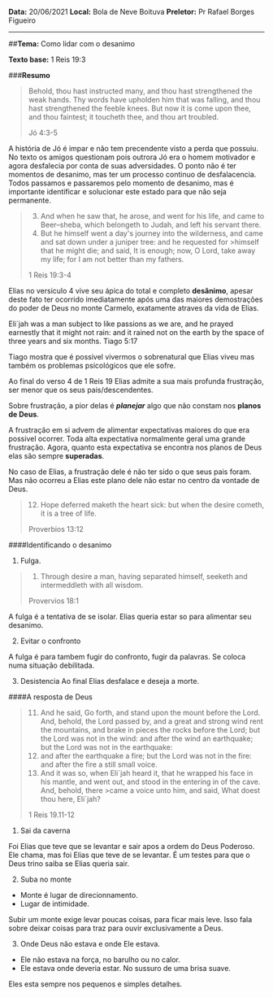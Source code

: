 **Data:** 20/06/2021
**Local:** Bola de Neve Boituva
**Preletor:** Pr Rafael Borges Figueiro
___

##**Tema:**  Como lidar com o desanimo

**Texto base:**
1 Reis 19:3

###**Resumo**

>Behold, thou hast instructed many,
>and thou hast strengthened the weak hands.
>Thy words have upholden him that was falling,
>and thou hast strengthened the feeble knees.
>But now it is come upon thee, and thou faintest;
>it toucheth thee, and thou art troubled.
>
>Jó 4:3-5

A história de Jó é impar e não tem precendente visto a perda que possuiu.
No texto os amigos questionam pois outrora Jó era o homem motivador e agora desfalecia por conta de suas adversidades.
O ponto não é ter momentos de desanimo, mas ter um processo continuo de desfalacencia.
Todos passamos e passaremos pelo momento de desanimo, mas é importante identificar e solucionar este estado para que não seja permanente.

>3. And when he saw that, he arose, and went for his life, and came to Beer–sheba, which belongeth to Judah, and left his servant there.
>4. But he himself went a day's journey into the wilderness, and came and sat down under a juniper tree: and he requested for >himself that he might die; and said, It is enough; now, O Lord, take away my life; for I am not better than my fathers.
>
>1 Reis 19:3-4

Elias no versiculo 4 vive seu ápica do total e completo **desânimo**, apesar deste fato ter ocorrido imediatamente após uma das maiores demostrações do poder de Deus no monte Carmelo, exatamente atraves da vida de Elias.

Eli´jah was a man subject to like passions as we are, and he prayed earnestly that it might not rain: and it rained not on the earth by the space of three years and six months.
Tiago 5:17

Tiago mostra que é possivel vivermos o sobrenatural que Elias viveu mas também os problemas psicológicos que ele sofre.

Ao final do verso 4 de 1 Reis 19 Elias admite a sua mais profunda frustração, ser menor que os seus pais/descendentes.

Sobre frustração, a pior delas é ***planejar*** algo que não constam nos **planos de Deus**.

A frustração em si advem de alimentar expectativas maiores do que era possivel ocorrer. Toda alta expectativa normalmente geral uma grande frustração. Agora, quanto esta expectativa se encontra nos planos de Deus elas são sempre **superadas**.

No caso de Elias, a frustração dele é não ter sido o que seus pais foram. Mas não ocorreu a Elias este plano dele não estar no centro da vontade de Deus.

> 12. Hope deferred maketh the heart sick:
> but when the desire cometh, it is a tree of life.
>
> Proverbios 13:12


####Identificando o desanimo

1. Fulga.

>1. Through desire a man, having separated himself, seeketh
>and intermeddleth with all wisdom.
>
>Provervios 18:1

A fulga é a tentativa de se isolar. Elias queria estar so para alimentar seu desanimo.


2. Evitar o confronto

A fulga é para tambem fugir do confronto, fugir da palavras. Se coloca numa situação debilitada.

3. Desistencia
Ao final Elias desfalace e deseja a morte.

####A resposta de Deus

>11. And he said, Go forth, and stand upon the mount before the Lord. And, behold, the Lord passed by, and a great and strong wind rent the mountains, and brake in pieces the rocks before the Lord; but the Lord was not in the wind: and after the wind an earthquake; but the Lord was not in the earthquake: 
>12. and after the earthquake a fire; but the Lord was not in the fire: and after the fire a still small voice. 
>13. And it was so, when Eli´jah heard it, that he wrapped his face in his mantle, and went out, and stood in the entering in of the cave. And, behold, there >came a voice unto him, and said, What doest thou here, Eli´jah? 
>
>1 Reis 19.11-12

1. Sai da caverna

Foi Elias que teve que se levantar e sair apos a ordem do Deus Poderoso. Ele chama, mas foi Elias que teve de se levantar.
É um testes para que o Deus trino saiba se Elias queria sair.

2. Suba no monte

- Monte é lugar de direcionnamento.
- Lugar de intimidade.

Subir um monte exige levar poucas coisas, para ficar mais leve. Isso fala sobre deixar coisas para traz para ouvir exclusivamente a Deus.

3. Onde Deus não estava e onde Ele estava.

- Ele não estava na força, no barulho ou no calor.
- Ele estava onde deveria estar. No sussuro de uma brisa suave.

Eles esta sempre nos pequenos e simples detalhes.